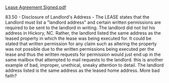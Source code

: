 [Lease Agreement Signed.pdf](.attachments/c7021cedbfa7e328b84ba9161552cb985295cc26.pdf) 

83.50 - Disclosure of Landlord's Address - The LEASE states that the Landlord must list a "landlord address" and certain written permissions are required to be sent to the landlord in writing. The landlord did not list his address in Hickory, NC. Rather, the landlord listed the same address as the leased property in which the lease was being executed for. It could be stated that written permission for any claim such as altering the property was not possible due to the written permissions being executed per the lease and thus the written requests for permission would just end up in the same mailbox that attempted to mail requests to the landlord. this is another example of bad, improper, unethical, sneaky attention to detail.
The landlord address listed is the same address as the leased home address.  More bad faith? 

